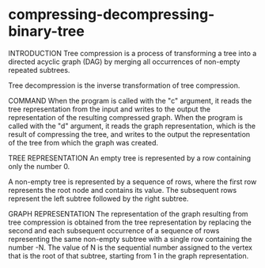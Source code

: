 # compressing-decompressing-binary-tree

INTRODUCTION
Tree compression is a process of transforming a tree into a directed acyclic graph (DAG) by merging all occurrences of non-empty repeated subtrees.

Tree decompression is the inverse transformation of tree compression.

COMMAND
When the program is called with the "c" argument, it reads the tree representation from the input and writes to the output the representation of the resulting compressed graph.
When the program is called with the "d" argument, it reads the graph representation, which is the result of compressing the tree, and writes to the output the representation of the tree from which the graph was created.

TREE REPRESENTATION
An empty tree is represented by a row containing only the number 0.

A non-empty tree is represented by a sequence of rows, where the first row represents the root node and contains its value. The subsequent rows represent the left subtree followed by the right subtree.

GRAPH REPRESENTATION
The representation of the graph resulting from tree compression is obtained from the tree representation by replacing the second and each subsequent occurrence of a sequence of rows representing the same non-empty subtree with a single row containing the number -N. The value of N is the sequential number assigned to the vertex that is the root of that subtree, starting from 1 in the graph representation.
